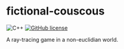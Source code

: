 # fictional-couscous

![C++](https://img.shields.io/badge/language-C++17-9B599A.svg?style=flat-square)
[![GitHub license](https://img.shields.io/badge/license-MIT-blue.svg?style=flat-square)](https://raw.githubusercontent.com/LambdAurora/fictional-couscous/master/LICENSE)

A ray-tracing game in a non-euclidian world.

